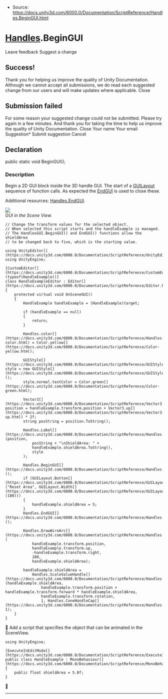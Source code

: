 * Source: https://docs.unity3d.com/6000.0/Documentation/ScriptReference/Handles.BeginGUI.html

#  [Handles](https://docs.unity3d.com/6000.0/Documentation/ScriptReference/Handles.html).BeginGUI
Leave feedback
Suggest a change
## Success!
Thank you for helping us improve the quality of Unity Documentation. Although we cannot accept all submissions, we do read each suggested change from our users and will make updates where applicable.
Close
## Submission failed
For some reason your suggested change could not be submitted. Please <a>try again</a> in a few minutes. And thank you for taking the time to help us improve the quality of Unity Documentation.
Close
Your name Your email Suggestion* Submit suggestion
Cancel
## Declaration
public static void BeginGUI(); 
### Description
Begin a 2D GUI block inside the 3D handle GUI.
The start of a [GUILayout](https://docs.unity3d.com/6000.0/Documentation/ScriptReference/GUILayout.html) sequence of function calls. As expected the [EndGUI](https://docs.unity3d.com/6000.0/Documentation/ScriptReference/Handles.EndGUI.html) is used to close these.  
  
Additional resources: [Handles.EndGUI](https://docs.unity3d.com/6000.0/Documentation/ScriptReference/Handles.EndGUI.html).  
  
![](https://docs.unity3d.com/6000.0/Documentation/StaticFiles/ScriptRefImages/BeginEndGUI2.png)  
_GUI in the Scene View._
```
// Change the transform values for the selected object.
// When selected this script starts and the handleExample is managed.
// The HandlesGUI.BeginGUI() and EndGUI() functions allow the shieldArea
// to be changed back to five, which is the starting value.  
  
using UnityEditor[](https://docs.unity3d.com/6000.0/Documentation/ScriptReference/UnityEditor.html);
using UnityEngine;  
  
[CustomEditor[](https://docs.unity3d.com/6000.0/Documentation/ScriptReference/CustomEditor.html)(typeof(HandleExample))]
class HandleExampleEditor : Editor[](https://docs.unity3d.com/6000.0/Documentation/ScriptReference/Editor.html)
{
    protected virtual void OnSceneGUI()
    {
        HandleExample handleExample = (HandleExample)target;  
  
        if (handleExample == null)
        {
            return;
        }  
  
        Handles.color[](https://docs.unity3d.com/6000.0/Documentation/ScriptReference/Handles-color.html) = Color.yellow[](https://docs.unity3d.com/6000.0/Documentation/ScriptReference/Color-yellow.html);  
  
        GUIStyle[](https://docs.unity3d.com/6000.0/Documentation/ScriptReference/GUIStyle.html) style = new GUIStyle[](https://docs.unity3d.com/6000.0/Documentation/ScriptReference/GUIStyle.html)();
        style.normal.textColor = Color.green[](https://docs.unity3d.com/6000.0/Documentation/ScriptReference/Color-green.html);  
  
        Vector3[](https://docs.unity3d.com/6000.0/Documentation/ScriptReference/Vector3.html) position = handleExample.transform.position + Vector3.up[](https://docs.unity3d.com/6000.0/Documentation/ScriptReference/Vector3-up.html) * 2f;
        string posString = position.ToString();  
  
        Handles.Label[](https://docs.unity3d.com/6000.0/Documentation/ScriptReference/Handles.Label.html)(position,
            posString + "\nShieldArea: " +
            handleExample.shieldArea.ToString(),
            style
        );  
  
        Handles.BeginGUI[](https://docs.unity3d.com/6000.0/Documentation/ScriptReference/Handles.BeginGUI.html)();
        if (GUILayout.Button[](https://docs.unity3d.com/6000.0/Documentation/ScriptReference/GUILayout.Button.html)("Reset Area", GUILayout.Width[](https://docs.unity3d.com/6000.0/Documentation/ScriptReference/GUILayout.Width.html)(100)))
        {
            handleExample.shieldArea = 5;
        }
        Handles.EndGUI[](https://docs.unity3d.com/6000.0/Documentation/ScriptReference/Handles.EndGUI.html)();  
  
        Handles.DrawWireArc[](https://docs.unity3d.com/6000.0/Documentation/ScriptReference/Handles.DrawWireArc.html)(
            handleExample.transform.position,
            handleExample.transform.up,
            -handleExample.transform.right,
            180,
            handleExample.shieldArea);  
  
        handleExample.shieldArea =
            Handles.ScaleValueHandle[](https://docs.unity3d.com/6000.0/Documentation/ScriptReference/Handles.ScaleValueHandle.html)(handleExample.shieldArea,
                handleExample.transform.position + handleExample.transform.forward * handleExample.shieldArea,
                handleExample.transform.rotation,
                1, Handles.ConeHandleCap[](https://docs.unity3d.com/6000.0/Documentation/ScriptReference/Handles.ConeHandleCap.html), 1);
    }
}

```

Add a script that specifies the object that can be animated in the SceneView.
```
using UnityEngine;  
  
[ExecuteInEditMode[](https://docs.unity3d.com/6000.0/Documentation/ScriptReference/ExecuteInEditMode.html)]
public class HandleExample : MonoBehaviour[](https://docs.unity3d.com/6000.0/Documentation/ScriptReference/MonoBehaviour.html)
{
    public float shieldArea = 5.0f;
}

```

* * *
